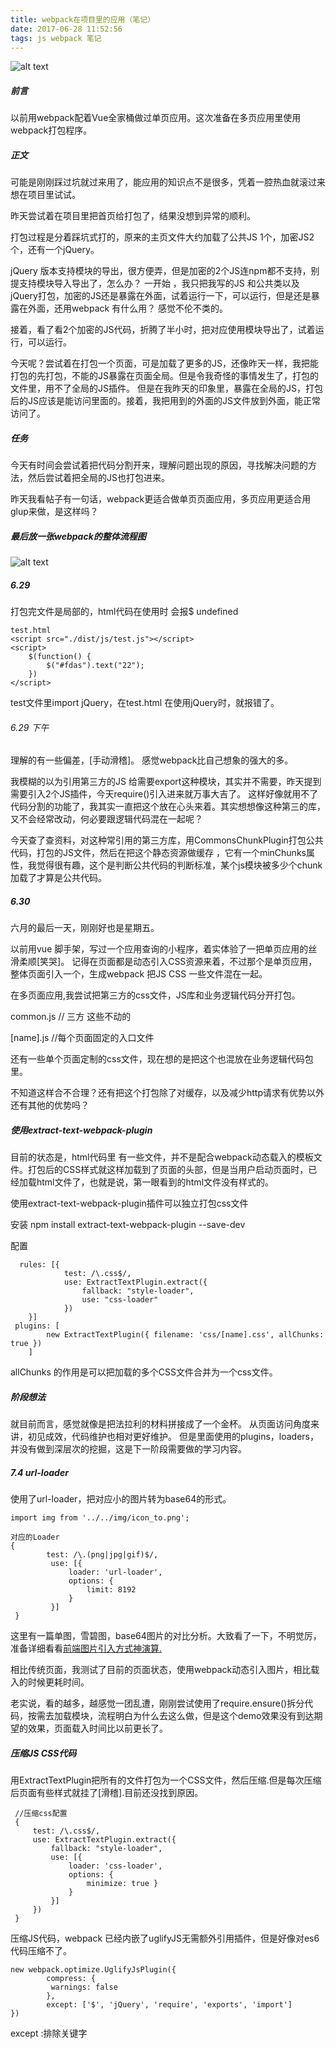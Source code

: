 ```yaml
---
title: webpack在项目里的应用（笔记）
date: 2017-06-28 11:52:56
tags: js webpack 笔记
---
```

![alt text](http://upload-images.jianshu.io/upload_images/3354589-aeaa8cbe30addeae.jpg?imageMogr2/auto-orient/strip%7CimageView2/2/w/1240)

<!--more--><!--more-->

#####  前言

以前用webpack配着Vue全家桶做过单页应用。这次准备在多页应用里使用webpack打包程序。

##### 正文

可能是刚刚踩过坑就过来用了，能应用的知识点不是很多，凭着一腔热血就滚过来想在项目里试试。

昨天尝试着在项目里把首页给打包了，结果没想到异常的顺利。


打包过程是分着踩坑式打的，原来的主页文件大约加载了公共JS 1个，加密JS2个，还有一个jQuery。

jQuery 版本支持模块的导出，很方便弄，但是加密的2个JS连npm都不支持，别提支持模块导入导出了，怎么办？
一开始 ，我只把我写的JS 和公共类以及jQuery打包，加密的JS还是暴露在外面，试着运行一下，可以运行，但是还是暴露在外面，还用webpack 有什么用？
感觉不伦不类的。

接着，看了看2个加密的JS代码，折腾了半小时，把对应使用模块导出了，试着运行，可以运行。

今天呢？尝试着在打包一个页面，可是加载了更多的JS，还像昨天一样，我把能打包的先打包，不能的JS暴露在页面全局。但是令我奇怪的事情发生了，打包的文件里，用不了全局的JS插件。
但是在我昨天的印象里，暴露在全局的JS，打包后的JS应该是能访问里面的。接着，我把用到的外面的JS文件放到外面，能正常访问了。


##### 任务

今天有时间会尝试着把代码分割开来，理解问题出现的原因，寻找解决问题的方法，然后尝试着把全局的JS也打包进来。

昨天我看帖子有一句话，webpack更适合做单页页面应用，多页应用更适合用glup来做，是这样吗？

##### 最后放一张webpack的整体流程图
![alt text](https://img.alicdn.com/tps/TB1GVGFNXXXXXaTapXXXXXXXXXX-4436-4244.jpg)

#####  6.29
打包完文件是局部的，html代码在使用时 会报$ undefined

```
test.html
<script src="./dist/js/test.js"></script>
<script>
    $(function() {
        $("#fdas").text("22");
    })
</script>
```

test文件里import jQuery，在test.html 在使用jQuery时，就报错了。

######  6.29 下午

理解的有一些偏差，[手动滑稽]。
感觉webpack比自己想象的强大的多。

我模糊的以为引用第三方的JS 给需要export这种模块，其实并不需要，昨天提到需要引入2个JS插件，今天require()引入进来就万事大吉了。
这样好像就用不了代码分割的功能了，我其实一直把这个放在心头来着。其实想想像这种第三的库，又不会经常改动，何必要跟逻辑代码混在一起呢？

今天查了查资料，对这种常引用的第三方库，用CommonsChunkPlugin打包公共代码，打包的JS文件，然后在把这个静态资源做缓存 ，它有一个minChunks属性，我觉得很有趣，这个是判断公共代码的判断标准，某个js模块被多少个chunk加载了才算是公共代码。


##### 6.30  
六月的最后一天，刚刚好也是星期五。

以前用vue 脚手架，写过一个应用查询的小程序，着实体验了一把单页应用的丝滑柔顺[笑哭]。 记得在页面都是动态引入CSS资源来着，不过那个是单页应用，整体页面引入一个，生成webpack 把JS CSS 一些文件混在一起。

在多页面应用,我尝试把第三方的css文件，JS库和业务逻辑代码分开打包。

common.js // 三方 这些不动的

[name].js //每个页面固定的入口文件

还有一些单个页面定制的css文件，现在想的是把这个也混放在业务逻辑代码包里。

不知道这样合不合理？还有把这个打包除了对缓存，以及减少http请求有优势以外还有其他的优势吗？

##### 使用extract-text-webpack-plugin

目前的状态是，html代码里 有一些文件，并不是配合webpack动态载入的模板文件。打包后的CSS样式就这样加载到了页面的头部，但是当用户启动页面时，已经加载html文件了，也就是说，第一眼看到的html文件没有样式的。

使用extract-text-webpack-plugin插件可以独立打包css文件

安装
npm install extract-text-webpack-plugin --save-dev 

配置
```
  rules: [{
            test: /\.css$/,
            use: ExtractTextPlugin.extract({
                fallback: "style-loader",
                use: "css-loader"
            })
    }]
 plugins: [
        new ExtractTextPlugin({ filename: 'css/[name].css', allChunks: true })
    ]
```
allChunks 的作用是可以把加载的多个CSS文件合并为一个css文件。

##### 阶段想法
就目前而言，感觉就像是把法拉利的材料拼接成了一个金杯。
从页面访问角度来讲，初见成效，代码维护也相对更好维护。
但是里面使用的plugins，loaders，并没有做到深层次的挖掘，这是下一阶段需要做的学习内容。

#####  7.4  url-loader

使用了url-loader，把对应小的图片转为base64的形式。
```
import img from '../../img/icon_to.png';

对应的Loader
{
        test: /\.(png|jpg|gif)$/,
         use: [{
             loader: 'url-loader',
             options: {
                 limit: 8192
             }
         }]
 }
```

这里有一篇单图，雪碧图，base64图片的对比分析。大致看了一下，不明觉厉，准备详细看看[前端图片引入方式神演算.
](http://www.jianshu.com/p/486fa240a3a7)

相比传统页面，我测试了目前的页面状态，使用webpack动态引入图片，相比载入的时候更耗时间。

老实说，看的越多，越感觉一团乱遭，刚刚尝试使用了require.ensure()拆分代码，按需去加载模块，流程明白为什么去这么做，但是这个demo效果没有到达期望的效果，页面载入时间比以前更长了。

##### 压缩JS CSS代码

用ExtractTextPlugin把所有的文件打包为一个CSS文件，然后压缩.但是每次压缩后页面有些样式就挂了[滑稽].目前还没找到原因。
```
 //压缩css配置
 {
     test: /\.css$/,
     use: ExtractTextPlugin.extract({
         fallback: "style-loader",
         use: [{
             loader: 'css-loader',
             options: {
                 minimize: true }
             }
         }]
     })
 }
```

压缩JS代码，webpack 已经内嵌了uglifyJS无需额外引用插件，但是好像对es6代码压缩不了。
```
new webpack.optimize.UglifyJsPlugin({ 
		compress: {
		 warnings: false
		},
		except: ['$', 'jQuery', 'require', 'exports', 'import']
})
```
except :排除关键字
